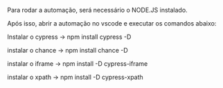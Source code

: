 Para rodar a automação, será necessário o NODE.JS instalado.

Após isso, abrir a automação no vscode e executar os comandos abaixo:

Instalar o cypress -> npm install cypress -D

instalar o chance -> npm install chance -D

instalar o iframe -> npm install -D cypress-iframe

instalar o xpath -> npm install -D cypress-xpath